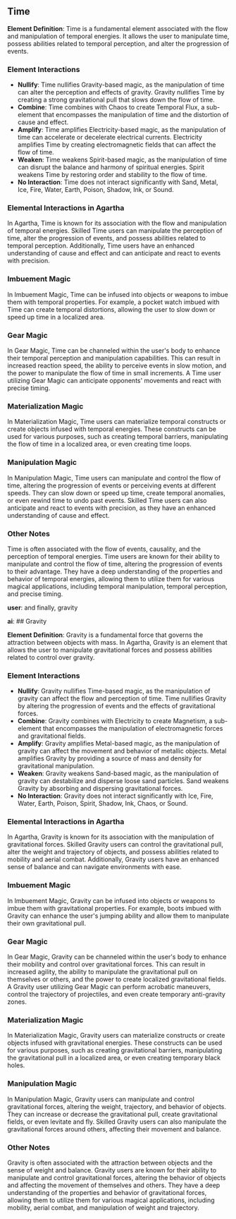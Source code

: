 ## Time

**Element Definition**: Time is a fundamental element associated with the flow and manipulation of temporal energies. It allows the user to manipulate time, possess abilities related to temporal perception, and alter the progression of events.

### Element Interactions

- **Nullify**: Time nullifies Gravity-based magic, as the manipulation of time can alter the perception and effects of gravity. Gravity nullifies Time by creating a strong gravitational pull that slows down the flow of time.
- **Combine**: Time combines with Chaos to create Temporal Flux, a sub-element that encompasses the manipulation of time and the distortion of cause and effect.
- **Amplify**: Time amplifies Electricity-based magic, as the manipulation of time can accelerate or decelerate electrical currents. Electricity amplifies Time by creating electromagnetic fields that can affect the flow of time.
- **Weaken**: Time weakens Spirit-based magic, as the manipulation of time can disrupt the balance and harmony of spiritual energies. Spirit weakens Time by restoring order and stability to the flow of time.
- **No Interaction**: Time does not interact significantly with Sand, Metal, Ice, Fire, Water, Earth, Poison, Shadow, Ink, or Sound.

### Elemental Interactions in Agartha

In Agartha, Time is known for its association with the flow and manipulation of temporal energies. Skilled Time users can manipulate the perception of time, alter the progression of events, and possess abilities related to temporal perception. Additionally, Time users have an enhanced understanding of cause and effect and can anticipate and react to events with precision.

### Imbuement Magic

In Imbuement Magic, Time can be infused into objects or weapons to imbue them with temporal properties. For example, a pocket watch imbued with Time can create temporal distortions, allowing the user to slow down or speed up time in a localized area.

### Gear Magic

In Gear Magic, Time can be channeled within the user's body to enhance their temporal perception and manipulation capabilities. This can result in increased reaction speed, the ability to perceive events in slow motion, and the power to manipulate the flow of time in small increments. A Time user utilizing Gear Magic can anticipate opponents' movements and react with precise timing.

### Materialization Magic

In Materialization Magic, Time users can materialize temporal constructs or create objects infused with temporal energies. These constructs can be used for various purposes, such as creating temporal barriers, manipulating the flow of time in a localized area, or even creating time loops.

### Manipulation Magic

In Manipulation Magic, Time users can manipulate and control the flow of time, altering the progression of events or perceiving events at different speeds. They can slow down or speed up time, create temporal anomalies, or even rewind time to undo past events. Skilled Time users can also anticipate and react to events with precision, as they have an enhanced understanding of cause and effect.

### Other Notes

Time is often associated with the flow of events, causality, and the perception of temporal energies. Time users are known for their ability to manipulate and control the flow of time, altering the progression of events to their advantage. They have a deep understanding of the properties and behavior of temporal energies, allowing them to utilize them for various magical applications, including temporal manipulation, temporal perception, and precise timing.

**user**: and finally, gravity

**ai**: ## Gravity

**Element Definition**: Gravity is a fundamental force that governs the attraction between objects with mass. In Agartha, Gravity is an element that allows the user to manipulate gravitational forces and possess abilities related to control over gravity.

### Element Interactions

- **Nullify**: Gravity nullifies Time-based magic, as the manipulation of gravity can affect the flow and perception of time. Time nullifies Gravity by altering the progression of events and the effects of gravitational forces.
- **Combine**: Gravity combines with Electricity to create Magnetism, a sub-element that encompasses the manipulation of electromagnetic forces and gravitational fields.
- **Amplify**: Gravity amplifies Metal-based magic, as the manipulation of gravity can affect the movement and behavior of metallic objects. Metal amplifies Gravity by providing a source of mass and density for gravitational manipulation.
- **Weaken**: Gravity weakens Sand-based magic, as the manipulation of gravity can destabilize and disperse loose sand particles. Sand weakens Gravity by absorbing and dispersing gravitational forces.
- **No Interaction**: Gravity does not interact significantly with Ice, Fire, Water, Earth, Poison, Spirit, Shadow, Ink, Chaos, or Sound.

### Elemental Interactions in Agartha

In Agartha, Gravity is known for its association with the manipulation of gravitational forces. Skilled Gravity users can control the gravitational pull, alter the weight and trajectory of objects, and possess abilities related to mobility and aerial combat. Additionally, Gravity users have an enhanced sense of balance and can navigate environments with ease.

### Imbuement Magic

In Imbuement Magic, Gravity can be infused into objects or weapons to imbue them with gravitational properties. For example, boots imbued with Gravity can enhance the user's jumping ability and allow them to manipulate their own gravitational pull.

### Gear Magic

In Gear Magic, Gravity can be channeled within the user's body to enhance their mobility and control over gravitational forces. This can result in increased agility, the ability to manipulate the gravitational pull on themselves or others, and the power to create localized gravitational fields. A Gravity user utilizing Gear Magic can perform acrobatic maneuvers, control the trajectory of projectiles, and even create temporary anti-gravity zones.

### Materialization Magic

In Materialization Magic, Gravity users can materialize constructs or create objects infused with gravitational energies. These constructs can be used for various purposes, such as creating gravitational barriers, manipulating the gravitational pull in a localized area, or even creating temporary black holes.

### Manipulation Magic

In Manipulation Magic, Gravity users can manipulate and control gravitational forces, altering the weight, trajectory, and behavior of objects. They can increase or decrease the gravitational pull, create gravitational fields, or even levitate and fly. Skilled Gravity users can also manipulate the gravitational forces around others, affecting their movement and balance.

### Other Notes

Gravity is often associated with the attraction between objects and the sense of weight and balance. Gravity users are known for their ability to manipulate and control gravitational forces, altering the behavior of objects and affecting the movement of themselves and others. They have a deep understanding of the properties and behavior of gravitational forces, allowing them to utilize them for various magical applications, including mobility, aerial combat, and manipulation of weight and trajectory.